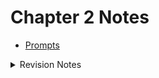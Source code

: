 # Chapter 2 Notes
+ [Prompts](ch2-prompts.pdf)
<details>
  <summary> Revision Notes </summary>
  [18.07.2025](18.07.2025.pdf)
</details>
